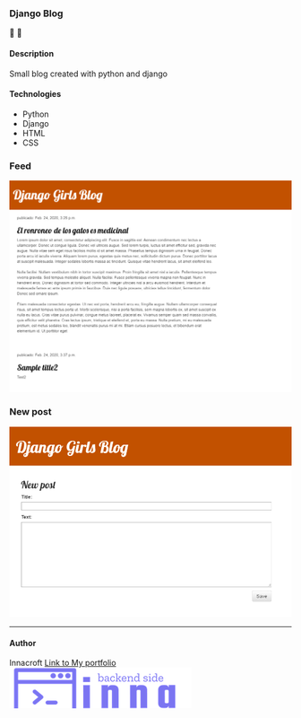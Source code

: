 ### Django Blog
🦄 🐍

#### Description
Small blog created with python and django


#### Technologies
- Python
- Django
- HTML
- CSS

### Feed
![](https://github.com/innacroft/Django_girls_blog/blob/master/mysite/static/images/blog.PNG)

### New post
![](https://github.com/innacroft/Django_girls_blog/blob/master/mysite/static/images/createpost.PNG)

------------

#### Author
Innacroft
[Link to My portfolio](https://innacroft.github.io/portfolio/)<br>
![](https://github.com/innacroft/portfolio/blob/gh-pages/images/back_inna.png)
